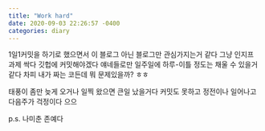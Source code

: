 ```yaml
---
title: "Work hard"
date: 2020-09-03 22:26:57 -0400
categories: diary
---
```

1일1커밋을 하기로 했으면서 이 블로그 아닌 블로그만 관심가지는거 같다
그냥 인지프 과제 싹다 깃헙에 커밋해야겠다
얘네들로만 일주일에 하루-이틀 정도는 채울 수 있을거 같다
차피 내가 짜는 코든데 뭐 문제있을까? ㅎㅎ

태풍이 좀만 늦게 오거나 일찍 왔으면 큰일 났을거다
커밋도 못하고 정전이나 일어나고
다음주가 걱정이다 으으

p.s. 나미춘 존예다
